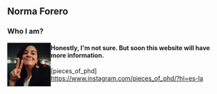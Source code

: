 ## Norma Forero
### Who I am?

<img align="left" width="100" height="100" src="images/Profile.jpg">

#### Honestly, I'm not sure. But soon this website will have more information. 

[pieces_of_phd] <https://www.instagram.com/pieces_of_phd/?hl=es-la>
